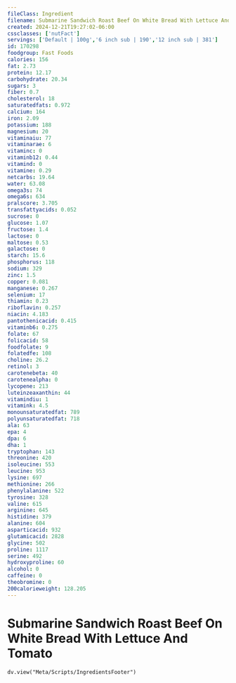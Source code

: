 ```yaml
---
fileClass: Ingredient
filename: Submarine Sandwich Roast Beef On White Bread With Lettuce And Tomato
created: 2024-12-21T19:27:02-06:00
cssclasses: ['nutFact']
servings: ['Default | 100g','6 inch sub | 190','12 inch sub | 381']
id: 170298
foodgroup: Fast Foods
calories: 156
fat: 2.73
protein: 12.17
carbohydrate: 20.34
sugars: 3
fiber: 0.7
cholesterol: 18
saturatedfats: 0.972
calcium: 164
iron: 2.09
potassium: 188
magnesium: 20
vitaminaiu: 77
vitaminarae: 6
vitaminc: 0
vitaminb12: 0.44
vitamind: 0
vitamine: 0.29
netcarbs: 19.64
water: 63.08
omega3s: 74
omega6s: 634
pralscore: 3.705
transfattyacids: 0.052
sucrose: 0
glucose: 1.07
fructose: 1.4
lactose: 0
maltose: 0.53
galactose: 0
starch: 15.6
phosphorus: 118
sodium: 329
zinc: 1.5
copper: 0.081
manganese: 0.267
selenium: 17
thiamin: 0.23
riboflavin: 0.257
niacin: 4.183
pantothenicacid: 0.415
vitaminb6: 0.275
folate: 67
folicacid: 58
foodfolate: 9
folatedfe: 108
choline: 26.2
retinol: 3
carotenebeta: 40
carotenealpha: 0
lycopene: 213
luteinzeaxanthin: 44
vitamindiu: 1
vitamink: 4.5
monounsaturatedfat: 789
polyunsaturatedfat: 718
ala: 63
epa: 4
dpa: 6
dha: 1
tryptophan: 143
threonine: 420
isoleucine: 553
leucine: 953
lysine: 697
methionine: 266
phenylalanine: 522
tyrosine: 328
valine: 615
arginine: 645
histidine: 379
alanine: 604
asparticacid: 932
glutamicacid: 2828
glycine: 502
proline: 1117
serine: 492
hydroxyproline: 60
alcohol: 0
caffeine: 0
theobromine: 0
200calorieweight: 128.205
---
```


# Submarine Sandwich Roast Beef On White Bread With Lettuce And Tomato

```dataviewjs
dv.view("Meta/Scripts/IngredientsFooter")
```